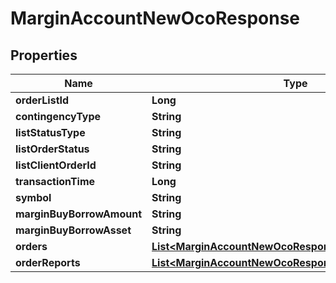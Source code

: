 

# MarginAccountNewOcoResponse


## Properties

| Name | Type | Description | Notes |
|------------ | ------------- | ------------- | -------------|
|**orderListId** | **Long** |  |  [optional] |
|**contingencyType** | **String** |  |  [optional] |
|**listStatusType** | **String** |  |  [optional] |
|**listOrderStatus** | **String** |  |  [optional] |
|**listClientOrderId** | **String** |  |  [optional] |
|**transactionTime** | **Long** |  |  [optional] |
|**symbol** | **String** |  |  [optional] |
|**marginBuyBorrowAmount** | **String** |  |  [optional] |
|**marginBuyBorrowAsset** | **String** |  |  [optional] |
|**orders** | [**List&lt;MarginAccountNewOcoResponseOrdersInner&gt;**](MarginAccountNewOcoResponseOrdersInner.md) |  |  [optional] |
|**orderReports** | [**List&lt;MarginAccountNewOcoResponseOrderReportsInner&gt;**](MarginAccountNewOcoResponseOrderReportsInner.md) |  |  [optional] |



